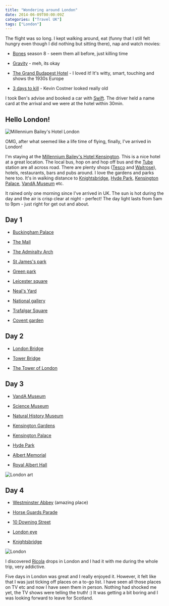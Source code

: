 ```yaml
---
title: "Wondering around London"
date: 2014-06-09T00:00:09Z
categories: ["Travel UK"]
tags: ["London"]
---
```


The flight was so long. I kept walking around, eat (funny that I still felt hungry even though I did nothing but sitting there), nap and watch movies:

- [Bones](http://www.fox.com/bones/) season 8 - seem them all before, just killing time

- [Gravity](http://www.imdb.com/title/tt1454468/) - meh, its okay

- [The Grand Budapest Hotel](http://www.imdb.com/title/tt2278388/) - I loved it! It's witty, smart, touching and shows the 1930s Europe

- [3 days to kill](http://www.imdb.com/title/tt2172934/) - Kevin Costner looked really old

I took Ben's advise and booked a car with [Swift](http://www.swiftcars.co.uk/). The driver held a name card at the arrival and we were at the hotel within 30min.

## Hello London! 

![Millennium Bailey's Hotel London](https://lh3.googleusercontent.com/pw/AL9nZEU8cYp9q1uwiQDuNgzqu4YR_XZ80QI5bRV6qCealDwt2eqylrQubjK_sV0bsbPrvnDaxCpRnBuVzHt-QAVhsW3hZ2n7voVaCeQ4BpNli7fiXEgOc6Ko1UyyErG-LRh_vjxas_C0PKPVURwRvSaBWVNP=w800-h1067-no?authuser=0 "Millennium Bailey's Hotel London")

OMG, after what seemed like a life time of flying, finally, I've arrived in London! 

I'm staying at the [Millennium Bailey's Hotel Kensington](http://www.millenniumhotels.co.uk/millenniumbaileys/). This is a nice hotel at a great location. The local bus, hop on and hop off bus  and the [Tube](https://www.tfl.gov.uk/modes/tube/) station are all across road. There are plenty shops ([Tesco](http://www.tesco.com/) and [Waitrose](http://www.waitrose.com/)), hotels, restaurants, bars and pubs around. I love the gardens and parks here too. It's in walking distance to [Knightsbridge](http://en.wikipedia.org/wiki/Knightsbridge), [Hyde Park](http://www.royalparks.org.uk/parks/hyde-park), [Kensington Palace](http://www.hrp.org.uk/KensingtonPalace/), [VandA Museum](http://www.vam.ac.uk/) etc.

It rained only one morning since I've arrived in UK. The sun is hot during the day and the air is crisp clear at night - perfect! The day light lasts from 5am to 9pm - just right for get out and about.

## Day 1

- [Buckingham Palace](http://www.royal.gov.uk/theroyalresidences/buckinghampalace/buckinghampalace.aspx)

- [The Mall](ttp://en.wikipedia.org/wiki/The_Mall,_London)

- [The Admiralty Arch](http://en.wikipedia.org/wiki/Admiralty_Arch)

- [St James's park](http://www.royalparks.org.uk/parks/st-jamess-park)

- [Green park](http://www.royalparks.org.uk/parks/green-park)

- [Leicester square](ttp://en.wikipedia.org/wiki/Leicester_Square)

- [Neal's Yard](http://www.tripadvisor.co.uk/Attraction_Review-g186338-d522912-Reviews-Neal_s_Yard-London_England.html)

- [National gallery](http://www.nationalgallery.org.uk/)

- [Trafalgar Square](http://www.london.gov.uk/priorities/arts-culture/trafalgar-square)

- [Covent garden](http://www.coventgardenlondonuk.com/)


## Day 2

- [London Bridge](ttp://en.wikipedia.org/wiki/London_Bridge)

- [Tower Bridge](http://www.towerbridge.org.uk/)

- [The Tower of London](http://en.wikipedia.org/wiki/Tower_of_London)


## Day 3

- [VandA Museum](ttp://www.vam.ac.uk/)

- [Science Museum](http://www.sciencemuseum.org.uk/)

- [Natural History Museum](http://www.nhm.ac.uk/)

- [Kensington Gardens](http://www.royalparks.org.uk/parks/kensington-gardens)

- [Kensington Palace](http://www.hrp.org.uk/KensingtonPalace/)

- [Hyde Park](http://www.royalparks.org.uk/parks/hyde-park)

- [Albert Memorial](http://www.royalparks.org.uk/parks/kensington-gardens/kensington-gardens-attractions/)

- [Royal Albert Hall](http://www.royalalberthall.com/)


![London art](https://lh3.googleusercontent.com/pw/AL9nZEWQEaTzFvFS3r_16uIF6KVjLGIxMXBif6VfRQi4fgBC56j2-B8R6lsKLBYZVlFbhZOiNVU1WWW8QK93qEaE18Wn2bZ6exfTpcUuegkO69Je9oVIErSWZI9idy-vBGYRJWf3BbvQDrujo-EKS8fRViNL=w800-h1200-no?authuser=0 "London art")

## Day 4

- [Westminster Abbey](http://www.westminster-abbey.org/) (amazing place)

- [Horse Guards Parade](http://www.royal.gov.uk/.../changingtheguard/overview.aspx)

- [10 Downing Street](https://www.gov.uk/government/organisations/prime-ministers-office-10-downing-street)

- [London eye](http://www.londoneye.com/)

- [Knightsbridge](http://en.wikipedia.org/wiki/Knightsbridge)

![London](https://lh3.googleusercontent.com/OeQWrcKIZcf7JuGCnCsXWVz6yCXoytKm_OWBwoBDL6H1CMnQL7I1ulMnkUl2G2hnvPenO_BXHx-bY88W2i7Xv_g9FErAF4yf8hYgW-zsuR_D58nYiaGREKbACSt3b_lWs4EXAHtzhlCBp9484Dma-R2pP7Qz_YPO2AqsOtG6Ud9lTFybcUss_HGN5KzIAj4hgRWM2T4S5snO9C7FZeX3ZA0u-i8GqUJU5ZONceTJGfK2uKsKgKxvsG6Q6o7-BgKiS45_ftoeCO9AB1zcKA3625hmwWYReM2ql8rgF5CwYah3pQz1mcyUbfqzt22st_-JLtV94ZfKEru2yfw0v-Y4nxVwq_0zocq92hbVNz8nml7-YmtqbxHPQ791i2aKrCWenic2_zH8ziGLFItiH13hesFr_LWqysEs7zRiQFqgPzPiTO12YVqIwpLvwrdNKejrFzdezu5WwEnz9IWgyrTgInWwgd6-WliBavNX12lR-bepDokWmrXrNxJGSHLNX87ceM2zBlmBNVV9UAunvr1HpnxNVF5mdEjUFCt8QC2xu-1ib0aZHIccFid1Xi7ACnnadmOBLViPFirjaG-3JlIEEPiLhLm-IjH7LKhg-pBvKI9hhdngTM8wzU4yG-xKeFlzOOMXLR5ywAA-lx4aTWPCdsjUzCtz95GOlJbFApj5plIqfxsF0jSD07IjK3YGOda1y16PcH8Bxbn7XYYHywHtAAhlJS_YRNb0SpbousUtiLY6DWOlVtOPkyzV6tld2Tu15mG3CO3iV_QKqOJEp9j_jJVDYcq3e8fV3dHowpPQFih_ZUT-fxo8St7_WnePbSu7Y3gM1bdyDYM7Hfe1b8-o2nWXda0sjKw16DnJ1lFHL_34TnPCybAuIrlYD7UodaMUhUI0wEuDi4EUwgj-Toj_Tv00vDxG2uV7nFgPAHo8WmtO=w800-h656-no?authuser=0)

I discovered [Ricola](http://www.ricola.com/en-ch) drops in London and I had it with me during the whole trip, very addictive.

Five days in London was great and I really enjoyed it. However, it felt like that I was just ticking off places on a to-go list. I have seen all those places on TV etc and now I have seen them in person. Nothing had shocked me yet, the TV shows were telling the truth! :) It was getting a bit boring and I was looking forward to leave for Scotland.